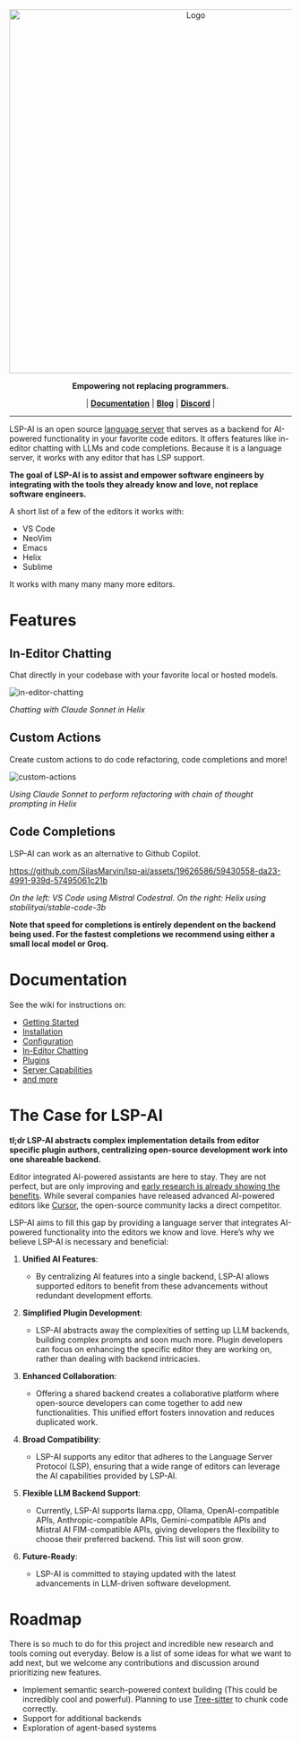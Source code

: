 <div align="center">
   <picture>
  <source media="(prefers-color-scheme: dark)" srcset="https://github.com/user-attachments/assets/7849b743-a3d5-4fde-8ac7-960205c1b019">
  <source media="(prefers-color-scheme: light)" srcset="https://github.com/user-attachments/assets/7903b3c2-a5ac-47e0-ae23-bd6a47b864ee">
  <img alt="Logo" src="" width="650em">
   </picture>
</div>

<p align="center">
   <p align="center"><b>Empowering not replacing programmers.</b></p>
</p>

<p align="center">
| <a href="https://github.com/SilasMarvin/lsp-ai/wiki"><b>Documentation</b></a> | <a href="https://silasmarvin.dev"><b>Blog</b></a> | <a href="https://discord.gg/vKxfuAxA6Z"><b>Discord</b></a> |
</p>

---

LSP-AI is an open source [language server](https://microsoft.github.io/language-server-protocol/) that serves as a backend for AI-powered functionality in your favorite code editors. It offers features like in-editor chatting with LLMs and code completions. Because it is a language server, it works with any editor that has LSP support.

**The goal of LSP-AI is to assist and empower software engineers by integrating with the tools they already know and love, not replace software engineers.**

A short list of a few of the editors it works with:
- VS Code
- NeoVim
- Emacs
- Helix
- Sublime

It works with many many many more editors.

# Features

## In-Editor Chatting

Chat directly in your codebase with your favorite local or hosted models.

![in-editor-chatting](https://github.com/user-attachments/assets/c69a9dc0-c0ac-4786-b24b-f5b5d19ffd3a)

*Chatting with Claude Sonnet in Helix*

## Custom Actions

Create custom actions to do code refactoring, code completions and more!

![custom-actions](https://github.com/user-attachments/assets/6522dced-d5ee-43bc-8b64-f4313bcc82f2)

*Using Claude Sonnet to perform refactoring with chain of thought prompting in Helix*

## Code Completions

LSP-AI can work as an alternative to Github Copilot.

https://github.com/SilasMarvin/lsp-ai/assets/19626586/59430558-da23-4991-939d-57495061c21b

*On the left: VS Code using Mistral Codestral. On the right: Helix using stabilityai/stable-code-3b*

**Note that speed for completions is entirely dependent on the backend being used. For the fastest completions we recommend using either a small local model or Groq.**

# Documentation

See the wiki for instructions on:
- [Getting Started](https://github.com/SilasMarvin/lsp-ai/wiki)
- [Installation](https://github.com/SilasMarvin/lsp-ai/wiki/Installation)
- [Configuration](https://github.com/SilasMarvin/lsp-ai/wiki/Configuration)
- [In-Editor Chatting](https://github.com/SilasMarvin/lsp-ai/wiki/In%E2%80%90Editor-Chatting)
- [Plugins](https://github.com/SilasMarvin/lsp-ai/wiki/Plugins)
- [Server Capabilities](https://github.com/SilasMarvin/lsp-ai/wiki/Server-Capabilities-and-Functions)
- [and more](https://github.com/SilasMarvin/lsp-ai/wiki)

# The Case for LSP-AI

**tl;dr LSP-AI abstracts complex implementation details from editor specific plugin authors, centralizing open-source development work into one shareable backend.**

Editor integrated AI-powered assistants are here to stay. They are not perfect, but are only improving and [early research is already showing the benefits](https://arxiv.org/pdf/2206.15331). While several companies have released advanced AI-powered editors like [Cursor](https://cursor.sh/), the open-source community lacks a direct competitor.

LSP-AI aims to fill this gap by providing a language server that integrates AI-powered functionality into the editors we know and love. Here’s why we believe LSP-AI is necessary and beneficial:

1. **Unified AI Features**:
    - By centralizing AI features into a single backend, LSP-AI allows supported editors to benefit from these advancements without redundant development efforts.

2. **Simplified Plugin Development**:
    - LSP-AI abstracts away the complexities of setting up LLM backends, building complex prompts and soon much more. Plugin developers can focus on enhancing the specific editor they are working on, rather than dealing with backend intricacies.

3. **Enhanced Collaboration**:
    - Offering a shared backend creates a collaborative platform where open-source developers can come together to add new functionalities. This unified effort fosters innovation and reduces duplicated work.

4. **Broad Compatibility**:
    - LSP-AI supports any editor that adheres to the Language Server Protocol (LSP), ensuring that a wide range of editors can leverage the AI capabilities provided by LSP-AI.

5. **Flexible LLM Backend Support**:
    - Currently, LSP-AI supports llama.cpp, Ollama, OpenAI-compatible APIs, Anthropic-compatible APIs, Gemini-compatible APIs and Mistral AI FIM-compatible APIs, giving developers the flexibility to choose their preferred backend. This list will soon grow.

6. **Future-Ready**:
    - LSP-AI is committed to staying updated with the latest advancements in LLM-driven software development.

# Roadmap

There is so much to do for this project and incredible new research and tools coming out everyday. Below is a list of some ideas for what we want to add next, but we welcome any contributions and discussion around prioritizing new features.

- Implement semantic search-powered context building (This could be incredibly cool and powerful). Planning to use [Tree-sitter](https://tree-sitter.github.io/tree-sitter/) to chunk code correctly.
- Support for additional backends
- Exploration of agent-based systems
